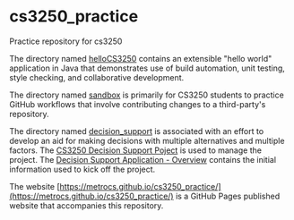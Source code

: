 # cs3250_practice
Practice repository for cs3250

The directory named [helloCS3250](../main/helloCS3250) contains an extensible "hello world" application in Java
that demonstrates use of build automation, unit testing, style checking, and collaborative
development.

The directory named [sandbox](../main/sandbox) is primarily for CS3250 students to practice GitHub workflows
that involve contributing changes to a third-party's repository.

The directory named [decision_support](../main/decision_support) is associated with an effort
to develop an aid for making decisions with multiple alternatives and multiple factors.
The [CS3250 Decision Support Poject](https://github.com/orgs/MetroCS/projects/6) is used to manage the project.
The [Decision Support Application - Overview](https://metrocs.github.io/cs3250_practice/ProductOverview.html)
contains the initial information used to kick off the project.

The website [https://metrocs.github.io/cs3250_practice/](https://metrocs.github.io/cs3250_practice/) is
a GitHub Pages published website that accompanies this repository.
